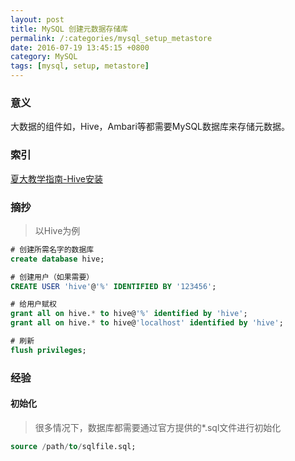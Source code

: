 ```yaml
---
layout: post
title: MySQL 创建元数据存储库
permalink: /:categories/mysql_setup_metastore
date: 2016-07-19 13:45:15 +0800
category: MySQL
tags: [mysql, setup, metastore]
---
```


### 意义

大数据的组件如，Hive，Ambari等都需要MySQL数据库来存储元数据。

### 索引

[夏大教学指南-Hive安装](http://dblab.xmu.edu.cn/blog/hive-in-practice/#more-509)

### 摘抄

> 以Hive为例

```sql
# 创建所需名字的数据库
create database hive;                  

# 创建用户（如果需要）
CREATE USER 'hive'@'%' IDENTIFIED BY '123456';

# 给用户赋权
grant all on hive.* to hive@'%' identified by 'hive';
grant all on hive.* to hive@'localhost' identified by 'hive'; 

# 刷新
flush privileges;
```
   
### 经验

#### 初始化

> 很多情况下，数据库都需要通过官方提供的\*.sql文件进行初始化

```sql
source /path/to/sqlfile.sql;
```
